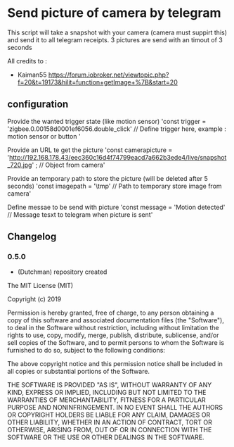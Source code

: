 # Send picture of camera by telegram

This script will take a snapshot with your camera (camera must suppirt this) and send it to all telegram receipts.
3 pictures are send with an timout of 3 seconds

All credits to :

* Kaiman55 https://forum.iobroker.net/viewtopic.php?f=20&t=19173&hilit=function+getImage+%7B&start=20


## configuration

Provide the wanted trigger state (like motion sensor)
'const trigger = 'zigbee.0.00158d0001ef6056.double_click'  // Define trigger here, example : motion sensor or button '

Provide an URL te get the picture
'const camerapicture = 'http://192.168.178.43/eec360c16d4f74799eacd7a662b3ede4/live/snapshot_720.jpg' ;    // Object from camera'

Provide an temporary path to store the picture (will be deleted after 5 seconds)
'const imagepath = '\tmp'                                       // Path to temporary store image from camera'

Define messae to be send with picture
'const message = 'Motion detected'                // Message tesxt to telegram when picture is sent'

## Changelog

### 0.5.0
* (Dutchman) repository created

The MIT License (MIT)

Copyright (c) 2019 

Permission is hereby granted, free of charge, to any person obtaining a copy
of this software and associated documentation files (the "Software"), to deal
in the Software without restriction, including without limitation the rights
to use, copy, modify, merge, publish, distribute, sublicense, and/or sell
copies of the Software, and to permit persons to whom the Software is
furnished to do so, subject to the following conditions:

The above copyright notice and this permission notice shall be included in all
copies or substantial portions of the Software.

THE SOFTWARE IS PROVIDED "AS IS", WITHOUT WARRANTY OF ANY KIND, EXPRESS OR
IMPLIED, INCLUDING BUT NOT LIMITED TO THE WARRANTIES OF MERCHANTABILITY,
FITNESS FOR A PARTICULAR PURPOSE AND NONINFRINGEMENT. IN NO EVENT SHALL THE
AUTHORS OR COPYRIGHT HOLDERS BE LIABLE FOR ANY CLAIM, DAMAGES OR OTHER
LIABILITY, WHETHER IN AN ACTION OF CONTRACT, TORT OR OTHERWISE, ARISING FROM,
OUT OF OR IN CONNECTION WITH THE SOFTWARE OR THE USE OR OTHER DEALINGS IN THE
SOFTWARE.